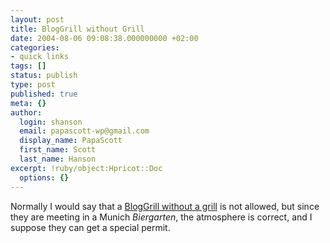 ```yaml
---
layout: post
title: BlogGrill without Grill
date: 2004-08-06 09:08:38.000000000 +02:00
categories:
- quick links
tags: []
status: publish
type: post
published: true
meta: {}
author:
  login: shanson
  email: papascott-wp@gmail.com
  display_name: PapaScott
  first_name: Scott
  last_name: Hanson
excerpt: !ruby/object:Hpricot::Doc
  options: {}
---
```

<p>Normally I would say that a <a href="http://www.bloghaus.net/entry.php?id=00857">BlogGrill without a grill</a> is not allowed, but since they are meeting in a Munich <em>Biergarten</em>, the atmosphere is correct, and I suppose they can get a special permit.</p>
